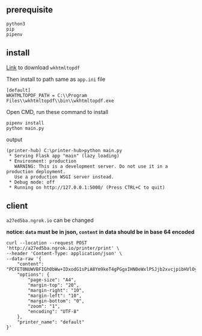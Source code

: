 ## prerequisite

```
python3
pip
pipenv
```

## install

[Link](https://github.com/wkhtmltopdf/wkhtmltopdf/releases/download/0.12.5/wkhtmltox-0.12.5-1.msvc2015-win64.exe) to download `wkhtmltopdf`

Then install to path same as `app.ini` file

```
[default]
WKHTMLTOPDF_PATH = C:\\Program Files\\wkhtmltopdf\\bin\\wkhtmltopdf.exe

```

Open CMD, run these command to install
```
pipenv install
python main.py
```
output
```
(printer-hub) C:\printer-hub>python main.py
 * Serving Flask app "main" (lazy loading)
 * Environment: production
   WARNING: This is a development server. Do not use it in a production deployment.
   Use a production WSGI server instead.
 * Debug mode: off
 * Running on http://127.0.0.1:5000/ (Press CTRL+C to quit)

```


## client

`a27ed5ba.ngrok.io` can be changed

**notice: `data` must be in json, `content` in data should be in base 64 encoded**

```
curl --location --request POST 'http://a27ed5ba.ngrok.io/printer/print' \
--header 'Content-Type: application/json' \
--data-raw '{
    "content": "PCFET0NUWVBFIGh0bWw+IDxodG1sPiA8Ym9keT4gPGgxIHN0eWxlPSJjb2xvcjpibHVlOyI+VGhpcyBpcyBhIEJsdWUgSGVhZGluZzwvaDE+IDwvYm9keT4gPC9odG1sPg==",
    "options": {
        "page-size": "A4",
        "margin-top": "20",
        "margin-right": "10",
        "margin-left": "10",
        "margin-bottom": "0",
        "zoom": "1",
        "encoding": "UTF-8"
    },
    "printer_name": "default"
}'
```
